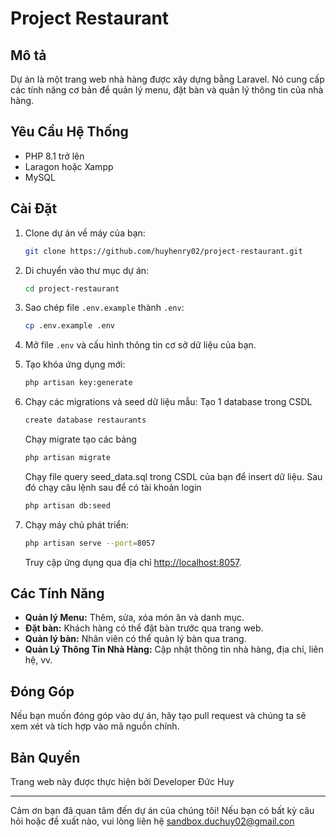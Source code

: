 # Project Restaurant

## Mô tả

Dự án là một trang web nhà hàng được xây dựng bằng Laravel. Nó cung cấp các tính năng cơ bản để quản lý menu, đặt bàn và quản lý thông tin của nhà hàng.

## Yêu Cầu Hệ Thống

- PHP 8.1 trở lên
- Laragon hoặc Xampp
- MySQL

## Cài Đặt

1. Clone dự án về máy của bạn:

    ```bash
    git clone https://github.com/huyhenry02/project-restaurant.git
    ```

2. Di chuyển vào thư mục dự án:

    ```bash
    cd project-restaurant
    ```

3. Sao chép file `.env.example` thành `.env`:

    ```bash
    cp .env.example .env
    ```

4. Mở file `.env` và cấu hình thông tin cơ sở dữ liệu của bạn.

5. Tạo khóa ứng dụng mới:

    ```bash
    php artisan key:generate
    ```

6. Chạy các migrations và seed dữ liệu mẫu:
    Tạo 1 database trong  CSDL
     ```bash
   create database restaurants
    ```
   Chạy migrate tạo các bảng
    ```bash
    php artisan migrate
    ```
   Chạy file query seed_data.sql trong CSDL của bạn để insert dữ liệu. Sau đó chạy câu lệnh sau để có tài khoản login
    ```bash
   php artisan db:seed
    ```

7. Chạy máy chủ phát triển:

    ```bash
    php artisan serve --port=8057
    ```

   Truy cập ứng dụng qua địa chỉ [http://localhost:8057](http://localhost:8057).

## Các Tính Năng

- **Quản lý Menu:** Thêm, sửa, xóa món ăn và danh mục.
- **Đặt bàn:** Khách hàng có thể đặt bàn trước qua trang web.
- **Quản lý bàn:** Nhân viên có thể quản lý bàn qua trang.
- **Quản Lý Thông Tin Nhà Hàng:** Cập nhật thông tin nhà hàng, địa chỉ, liên hệ, vv.

## Đóng Góp

Nếu bạn muốn đóng góp vào dự án, hãy tạo pull request và chúng ta sẽ xem xét và tích hợp vào mã nguồn chính.

## Bản Quyền 

Trang web này được thực hiện bởi Developer Đức Huy

---

Cảm ơn bạn đã quan tâm đến dự án của chúng tôi! Nếu bạn có bất kỳ câu hỏi hoặc đề xuất nào, vui lòng liên hệ  sandbox.duchuy02@gmail.con
